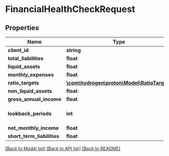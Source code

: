 # FinancialHealthCheckRequest

## Properties
Name | Type | Description | Notes
------------ | ------------- | ------------- | -------------
**client_id** | **string** |  | [optional] 
**total_liabilities** | **float** |  | [optional] 
**liquid_assets** | **float** |  | [optional] 
**monthly_expenses** | **float** |  | [optional] 
**ratio_targets** | [**\com\hydrogen\proton\Model\RatioTargets**](RatioTargets.md) |  | [optional] 
**non_liquid_assets** | **float** |  | [optional] 
**gross_annual_income** | **float** |  | [optional] 
**lookback_periods** | **int** |  | [optional] [default to 3]
**net_monthly_income** | **float** |  | [optional] 
**short_term_liabilities** | **float** |  | [optional] 

[[Back to Model list]](../README.md#documentation-for-models) [[Back to API list]](../README.md#documentation-for-api-endpoints) [[Back to README]](../README.md)


